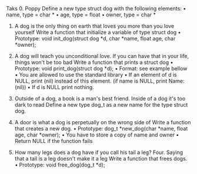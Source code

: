 Taks
0. Poppy 
Define a new type struct dog with the following elements:
•	name, type = char *
•	age, type = float
•	owner, type = char *
1. A dog is the only thing on earth that loves you more than you love yourself 
Write a function that initialize a variable of type struct dog
•	Prototype: void init_dog(struct dog *d, char *name, float age, char *owner);
2. A dog will teach you unconditional love. If you can have that in your life, things won't be too bad 
Write a function that prints a struct dog
•	Prototype: void print_dog(struct dog *d);
•	Format: see example bellow
•	You are allowed to use the standard library
•	If an element of d is NULL, print (nil) instead of this element. (if name is NULL, print Name: (nil))
•	If d is NULL print nothing.
3. Outside of a dog, a book is a man's best friend. Inside of a dog it's too dark to read 
Define a new type dog_t as a new name for the type struct dog.

4. A door is what a dog is perpetually on the wrong side of 
Write a function that creates a new dog.
•	Prototype: dog_t *new_dog(char *name, float age, char *owner);
•	You have to store a copy of name and owner
•	Return NULL if the function fails
5. How many legs does a dog have if you call his tail a leg? Four. Saying that a tail is a leg doesn't make it a leg 
Write a function that frees dogs.
•	Prototype: void free_dog(dog_t *d);


